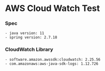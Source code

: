 AWS Cloud Watch Test
===

### Spec
```
- java version: 11
- spring version: 2.7.18
```

### CloudWatch Library
```
- software.amazon.awssdk:cloudwatch: 2.25.56
- com.amazonaws:aws-java-sdk-logs: 1.12.726
```